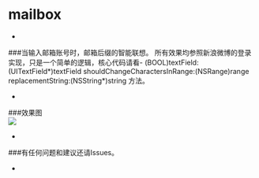 # mailbox

-
###当输入邮箱账号时，邮箱后缀的智能联想。
所有效果均参照新浪微博的登录实现，只是一个简单的逻辑，核心代码请看- (BOOL)textField:(UITextField*)textField shouldChangeCharactersInRange:(NSRange)range replacementString:(NSString*)string
方法。

-
###效果图<br>
![](https://github.com/YAANNZ/mailbox/blob/master/gif/mailbox.gif"演示")

-
###有任何问题和建议还请Issues。

-
